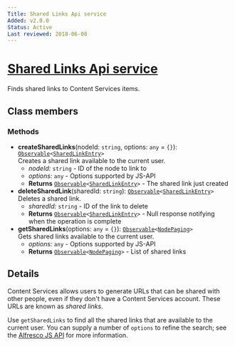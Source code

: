 ```yaml
---
Title: Shared Links Api service
Added: v2.0.0
Status: Active
Last reviewed: 2018-06-08
---
```


# [Shared Links Api service](../../../lib/core/services/shared-links-api.service.ts "Defined in shared-links-api.service.ts")

Finds shared links to Content Services items.

## Class members

### Methods

-   **createSharedLinks**(nodeId: `string`, options: `any` = `{}`): [`Observable`](http://reactivex.io/documentation/observable.html)`<`[`SharedLinkEntry`](../../../node_modules/@alfresco/js-api/src/api/content-rest-api/model/sharedLinkEntry.ts)`>`<br/>
    Creates a shared link available to the current user.
    -   _nodeId:_ `string`  - ID of the node to link to
    -   _options:_ `any`  - Options supported by JS-API
    -   **Returns** [`Observable`](http://reactivex.io/documentation/observable.html)`<`[`SharedLinkEntry`](../../../node_modules/@alfresco/js-api/src/api/content-rest-api/model/sharedLinkEntry.ts)`>` - The shared link just created
-   **deleteSharedLink**(sharedId: `string`): [`Observable`](http://reactivex.io/documentation/observable.html)`<`[`SharedLinkEntry`](../../../node_modules/@alfresco/js-api/src/api/content-rest-api/model/sharedLinkEntry.ts)`>`<br/>
    Deletes a shared link.
    -   _sharedId:_ `string`  - ID of the link to delete
    -   **Returns** [`Observable`](http://reactivex.io/documentation/observable.html)`<`[`SharedLinkEntry`](../../../node_modules/@alfresco/js-api/src/api/content-rest-api/model/sharedLinkEntry.ts)`>` - Null response notifying when the operation is complete
-   **getSharedLinks**(options: `any` = `{}`): [`Observable`](http://reactivex.io/documentation/observable.html)`<`[`NodePaging`](../../../lib/content-services/document-list/models/document-library.model.ts)`>`<br/>
    Gets shared links available to the current user.
    -   _options:_ `any`  - Options supported by JS-API
    -   **Returns** [`Observable`](http://reactivex.io/documentation/observable.html)`<`[`NodePaging`](../../../lib/content-services/document-list/models/document-library.model.ts)`>` - List of shared links

## Details

Content Services allows users to generate URLs that can be shared with
other people, even if they don't have a Content Services account. These
URLs are known as _shared links_.

Use `getSharedLinks` to find all the shared links that are available to
the current user. You can supply a number of `options` to refine the
search; see the
[Alfresco JS API](https://github.com/Alfresco/alfresco-js-api/blob/master/src/alfresco-core-rest-api/docs/SharedlinksApi.md#findsharedlinks)
for more information.
